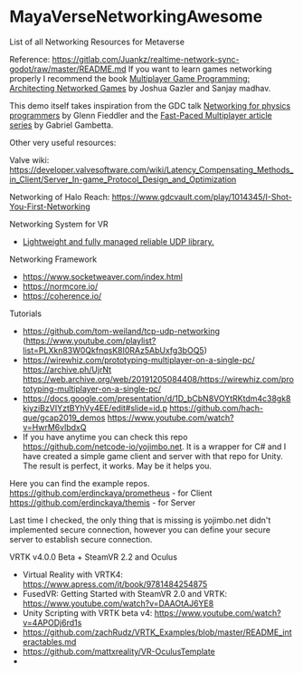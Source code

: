 # MayaVerseNetworkingAwesome
List of all Networking Resources for Metaverse

Reference: https://gitlab.com/Juankz/realtime-network-sync-godot/raw/master/README.md
If you want to learn games networking properly I recommend the book [Multiplayer Game Programming: Architecting Networked Games](https://www.amazon.com/Multiplayer-Game-Programming-Architecting-Networked/dp/0134034309) by Joshua Gazler and Sanjay madhav.

This demo itself takes inspiration from the GDC talk [Networking for physics programmers](https://www.youtube.com/watch?v=Z9X4lysFr64) by Glenn Fieddler and the [Fast-Paced Multiplayer article series](https://www.gabrielgambetta.com/client-server-game-architecture.html) by Gabriel Gambetta.

Other very useful resources:
 
Valve wiki: https://developer.valvesoftware.com/wiki/Latency_Compensating_Methods_in_Client/Server_In-game_Protocol_Design_and_Optimization

Networking of Halo Reach: https://www.gdcvault.com/play/1014345/I-Shot-You-First-Networking

Networking System for VR

- [Lightweight and fully managed reliable UDP library.](https://github.com/MidLevel/Ruffles)

Networking Framework

- https://www.socketweaver.com/index.html
- https://normcore.io/
- https://coherence.io/

Tutorials

- https://github.com/tom-weiland/tcp-udp-networking (https://www.youtube.com/playlist?list=PLXkn83W0QkfnqsK8I0RAz5AbUxfg3bOQ5)
- https://wirewhiz.com/prototyping-multiplayer-on-a-single-pc/ https://archive.ph/UjrNt https://web.archive.org/web/20191205084408/https://wirewhiz.com/prototyping-multiplayer-on-a-single-pc/
- https://docs.google.com/presentation/d/1D_bCbN8VOYtRKtdm4c38gk8kiyziBzVIYztBYhVy4EE/edit#slide=id.p
  https://github.com/hach-que/gcap2019_demos
  https://www.youtube.com/watch?v=HwrM6vlbdxQ
- If you have anytime you can check this repo https://github.com/netcode-io/yojimbo.net.
It is a wrapper for C# and I have created a simple game client and server with that repo for Unity. The result is perfect, it works. May be it helps you.

Here you can find the example repos.
https://github.com/erdinckaya/prometheus - for Client
https://github.com/erdinckaya/themis - for Server

Last time I checked, the only thing that is missing is yojimbo.net didn't implemented secure connection, however you can define your secure server to establish secure connection.

VRTK v4.0.0 Beta + SteamVR 2.2 and Oculus 

- Virtual Reality with VRTK4: https://www.apress.com/it/book/9781484254875
- FusedVR: Getting Started with SteamVR 2.0 and VRTK: https://www.youtube.com/watch?v=DAAOtAJ6YE8
- Unity Scripting with VRTK beta v4: https://www.youtube.com/watch?v=4APODj6rd1s
- https://github.com/zachRudz/VRTK_Examples/blob/master/README_interactables.md
- https://github.com/mattxreality/VR-OculusTemplate
- 
